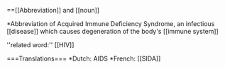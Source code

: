 ==[[Abbreviation]] and [[noun]]

*Abbreviation of Acquired Immune Deficiency Syndrome,  an infectious [[disease]] which causes degeneration of the body's [[immune system]]

''related word:'' [[HIV]]

===Translations===
*Dutch: AIDS
*French: [[SIDA]]